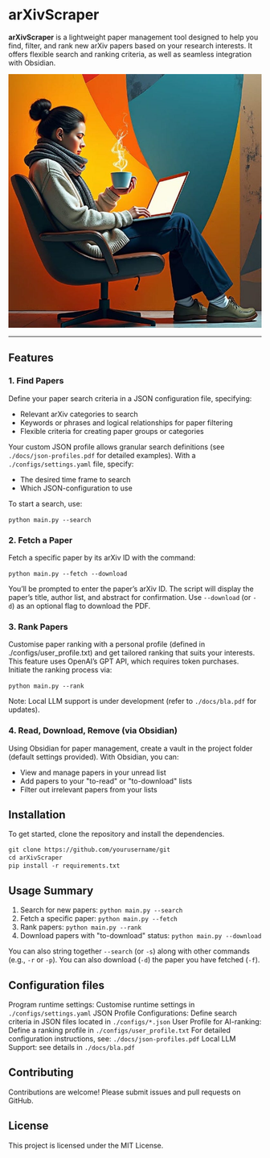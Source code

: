 # arXivScraper

**arXivScraper** is a lightweight paper management tool designed to help you find, filter, and rank new arXiv papers based on your research interests. It offers flexible search and ranking criteria, as well as seamless integration with Obsidian.

![Logo](./logo.jpg)

---

## Features

### 1. Find Papers

Define your paper search criteria in a JSON configuration file, specifying:
- Relevant arXiv categories to search
- Keywords or phrases and logical relationships for paper filtering
- Flexible criteria for creating paper groups or categories

Your custom JSON profile allows granular search definitions (see `./docs/json-profiles.pdf` for detailed examples). With a `./configs/settings.yaml` file, specify:
- The desired time frame to search
- Which JSON-configuration to use

To start a search, use:

```python main.py --search```

### 2. Fetch a Paper
Fetch a specific paper by its arXiv ID with the command:

```python main.py --fetch --download```

You’ll be prompted to enter the paper’s arXiv ID. The script will display the paper’s title, author list, and abstract for confirmation. Use `--download` (or `-d`) as an optional flag to download the PDF.

### 3. Rank Papers
Customise paper ranking with a personal profile (defined in ./configs/user_profile.txt) and get tailored ranking that suits your interests. This feature uses OpenAI’s GPT API, which requires token purchases. Initiate the ranking process via:

```python main.py --rank```

Note: Local LLM support is under development (refer to `./docs/bla.pdf` for updates).

### 4. Read, Download, Remove (via Obsidian)
Using Obsidian for paper management, create a vault in the project folder (default settings provided). With Obsidian, you can:

- View and manage papers in your unread list
- Add papers to your "to-read" or "to-download" lists
- Filter out irrelevant papers from your lists

## Installation

To get started, clone the repository and install the dependencies.

```
git clone https://github.com/yourusername/git
cd arXivScraper
pip install -r requirements.txt
```

## Usage Summary

1. Search for new papers: ```python main.py --search```
2. Fetch a specific paper: ```python main.py --fetch```
3. Rank papers: ```python main.py --rank```
4. Download papers with "to-download" status: ```python main.py --download```

You can also string together `--search` (or `-s`) along with other commands (e.g., `-r` or `-p`). You can also download (`-d`) the paper you have fetched (`-f`).

## Configuration files

Program runtime settings: Customise runtime settings in `./configs/settings.yaml`
JSON Profile Configurations: Define search criteria in JSON files located in `./configs/*.json`
User Profile for AI-ranking: Define a ranking profile in `./configs/user_profile.txt`
For detailed configuration instructions, see: `./docs/json-profiles.pdf`
Local LLM Support: see details in `./docs/bla.pdf`

## Contributing

Contributions are welcome! Please submit issues and pull requests on GitHub.

## License

This project is licensed under the MIT License.